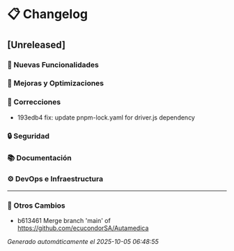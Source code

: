 # 📋 Changelog

## [Unreleased]

### 🚀 Nuevas Funcionalidades

### 🔧 Mejoras y Optimizaciones

### 🐛 Correcciones
- 193edb4 fix: update pnpm-lock.yaml for driver.js dependency

### 🔒 Seguridad

### 📚 Documentación

### ⚙️ DevOps e Infraestructura

---

### 🔄 Otros Cambios
- b613461 Merge branch 'main' of https://github.com/ecucondorSA/Autamedica

*Generado automáticamente el 2025-10-05 06:48:55*
